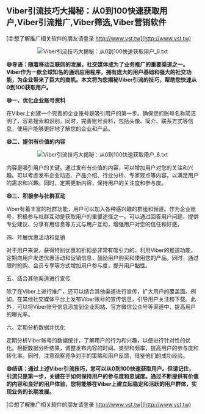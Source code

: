 ## **Viber引流技巧大揭秘：从0到100快速获取用户,Viber引流推广,Viber筛选,Viber营销软件**

[😍想了解推广相关软件的朋友请登录 http://www.vst.tw](http://www.vst.tw)

 <center><img src="https://vst.tw/MP4/tuiguang/png/6.png" alt="Viber引流技巧大揭秘：从0到100快速获取用户_6.txt"></center>

**😄导语：随着移动互联网的发展，社交媒体成为了业务推广的重要渠道之一。Viber作为一款全球知名的通讯应用程序，拥有庞大的用户基础和强大的社交功能，为企业带来了巨大的商机。本文将为您揭秘Viber引流的技巧，帮助您快速从0到100获取用户。**

**😄一、优化企业账号资料**

在Viber上创建一个完善的企业账号是吸引用户的第一步。确保您的账号名称简洁明了，容易搜索和识别。同时，完善账号资料，包括头像、简介、联系方式等信息，使用户能够更好地了解您的企业和产品。

**😄二、提供有价值的内容**

 <center><img src="https://vst.tw/MP4/tuiguang/png/1.png" alt="Viber引流技巧大揭秘：从0到100快速获取用户_6.txt"></center>

内容是吸引用户的关键。通过发布有价值的内容，可以增加用户对您的关注和兴趣。可以考虑发布企业动态、产品介绍、行业分析、专家观点等内容，以满足用户的需求和兴趣。同时，定期更新内容，保持用户的关注度和参与度。

**😄三、积极参与社群互动**

Viber有着丰富的社群功能，用户可以加入各种感兴趣的群组和频道。作为企业账号，积极参与社群互动是获取用户的重要途径之一。可以通过回答用户问题、提供专业建议、分享有用信息等方式与用户互动，增强用户对您的信任和好感。

四、开展优惠活动和促销

对于用户来说，获得特别优惠和折扣是非常有吸引力的。利用Viber的推送功能，定期向用户发送优惠活动和促销信息，鼓励用户购买和使用您的产品。同时，通过限时抢购、会员专享等方式增加用户参与度，提升用户黏性。

五、结合其他渠道进行宣传

除了在Viber上进行推广，还可以结合其他渠道进行宣传，扩大用户的覆盖面。例如，在其他社交媒体平台上发布Viber账号的宣传信息，引导用户关注和下载。此外，可以将Viber账号信息添加到企业网站、官方微信公众号等渠道中，提高用户的曝光率。

六、定期分析数据并优化

定期分析Viber账号的数据统计，了解用户的行为和兴趣，以便进行针对性的优化。根据数据分析结果，调整发布内容的时间、类型和频率，提高用户的参与度和转化率。同时，注意观察竞争对手的策略和用户反馈，借鉴他们的成功经验。

**😄结语：通过上述Viber引流技巧，您可以从0到100快速获取用户。但请记住，引流只是第一步，关键在于如何保持用户的参与度和忠诚度。通过不断提供有价值的内容和良好的用户体验，您将能够在Viber上建立起稳定和活跃的用户群体，实现业务的长期发展。**

[😍想了解推广相关软件的朋友请登录 http://www.vst.tw](http://www.vst.tw)



